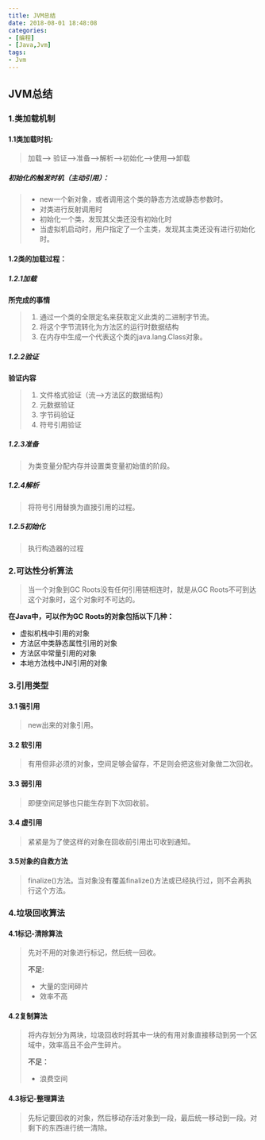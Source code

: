 ```yaml
---
title: JVM总结
date: 2018-08-01 18:48:08
categories:
- [编程]
- [Java,Jvm]
tags:
- Jvm
---
```




## JVM总结

### 1.类加载机制

#### 1.1类加载时机:

> 加载--> 验证-->准备-->解析—>初始化-->使用—>卸载

##### 初始化的触发时机（主动引用）：

> - new一个新对象，或者调用这个类的静态方法或静态参数时。
> - 对类进行反射调用时
> - 初始化一个类，发现其父类还没有初始化时
> - 当虚拟机启动时，用户指定了一个主类，发现其主类还没有进行初始化时。

#### 1.2类的加载过程：

##### 1.2.1加载 

**所完成的事情**

> 1. 通过一个类的全限定名来获取定义此类的二进制字节流。
> 2. 将这个字节流转化为方法区的运行时数据结构
> 3. 在内存中生成一个代表这个类的java.lang.Class对象。

##### 1.2.2验证

**验证内容**

> 1. 文件格式验证（流—>方法区的数据结构）
> 2. 元数据验证
> 3. 字节码验证
> 4. 符号引用验证

##### 1.2.3准备

> 为类变量分配内存并设置类变量初始值的阶段。

##### 1.2.4解析

> 将符号引用替换为直接引用的过程。

##### 1.2.5初始化

> 执行构造器的过程

### 2.可达性分析算法

> 当一个对象到GC Roots没有任何引用链相连时，就是从GC Roots不可到达这个对象时，这个对象时不可达的。

**在Java中，可以作为GC Roots的对象包括以下几种：**

- 虚拟机栈中引用的对象
- 方法区中类静态属性引用的对象
- 方法区中常量引用的对象
- 本地方法栈中JNI引用的对象

### 3.引用类型

#### 3.1 强引用

> new出来的对象引用。

#### 3.2 软引用

> 有用但非必须的对象，空间足够会留存，不足则会把这些对象做二次回收。

#### 3.3 弱引用

> 即便空间足够也只能生存到下次回收前。

#### 3.4 虚引用

> 紧紧是为了使这样的对象在回收前引用出可收到通知。

#### 3.5对象的自救方法

> finalize()方法。当对象没有覆盖finalize()方法或已经执行过，则不会再执行这个方法。

### 4.垃圾回收算法

#### 4.1标记-清除算法

> 先对不用的对象进行标记，然后统一回收。
>
> **不足:**
>
> - 大量的空间碎片
> - 效率不高

#### 4.2复制算法

> 将内存划分为两块，垃圾回收时将其中一块的有用对象直接移动到另一个区域中，效率高且不会产生碎片。
>
> **不足：**
>
> - 浪费空间

#### 4.3标记-整理算法

> 先标记要回收的对象，然后移动存活对象到一段，最后统一移动到一段。对剩下的东西进行统一清除。

 